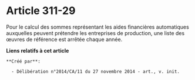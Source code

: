 # Article 311-29

Pour le calcul des sommes représentant les aides financières automatiques auxquelles peuvent prétendre les entreprises de
production, une liste des œuvres de référence est arrêtée chaque année.

**Liens relatifs à cet article**

	**Créé par**:

	  - Délibération n°2014/CA/11 du 27 novembre 2014 - art., v. init.
